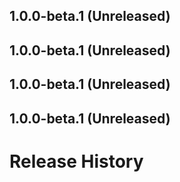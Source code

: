 ## 1.0.0-beta.1 (Unreleased)


## 1.0.0-beta.1 (Unreleased)


## 1.0.0-beta.1 (Unreleased)


## 1.0.0-beta.1 (Unreleased)


# Release History


